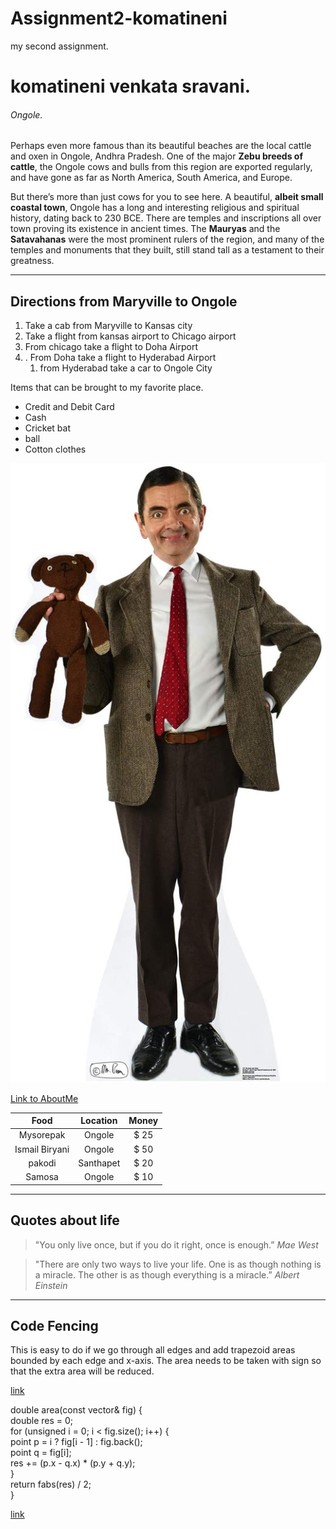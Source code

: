 # Assignment2-komatineni
my second assignment.
# komatineni venkata sravani.
###### Ongole.

 Perhaps even more famous than its beautiful beaches are the local cattle and oxen in Ongole, Andhra Pradesh. One of the major **Zebu breeds of cattle**, the Ongole cows and bulls from this region are exported regularly, and have gone as far as North America, South America, and Europe.

But there’s more than just cows for you to see here. A beautiful, **albeit small coastal town**, Ongole has a long and interesting religious and spiritual history, dating back to 230 BCE. There are temples and inscriptions all over town proving its existence in ancient times. The **Mauryas** and the **Satavahanas** were the most prominent rulers of the region, and many of the temples and monuments that they built, still stand tall as a testament to their greatness.
    

***

## Directions from Maryville to Ongole
 
 1. Take a cab from Maryville to Kansas city
 2. Take a flight from kansas airport to Chicago airport
 3. From chicago take a flight to Doha Airport
 4. . From Doha take a flight to Hyderabad Airport
    1. from Hyderabad take a car to Ongole City

Items that can be brought to my favorite place.

- Credit and Debit Card
- Cash
- Cricket bat
- ball
- Cotton clothes

![MyImage](images/mrbean.jpg)

[Link to AboutMe](https://github.com/komatinenivs/Assignment2-komatineni/blob/6a98963ff6726b436f1467592a6fe622e0abcb8f/AboutMe.md)


| Food | Location | Money |
|:----:| :---: | :---:|
| Mysorepak| Ongole | $ 25 |
| Ismail Biryani | Ongole| $ 50 |
| pakodi | Santhapet| $ 20 |
| Samosa| Ongole| $ 10 |

***

## Quotes about life

>"You only live once, but if you do it right, once is enough.”  *Mae West*

>"There are only two ways to live your life. One is as though nothing is a miracle. The other is as though everything is a miracle.”  *Albert Einstein*

***

## Code Fencing

This is easy to do if we go through all edges and add trapezoid areas bounded by each edge and x-axis. The area needs to be taken with sign so that the extra area will be reduced. 

[link](https://cp-algorithms.com/geometry/area-of-simple-polygon.html)

double area(const vector<point>& fig) {  
    double res = 0;  
    for (unsigned i = 0; i < fig.size(); i++) {  
        point p = i ? fig[i - 1] : fig.back();  
        point q = fig[i];  
        res += (p.x - q.x) * (p.y + q.y);  
    }  
    return fabs(res) / 2;  
}  

[link](https://cp-algorithms.com/geometry/area-of-simple-polygon.html)



